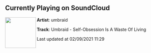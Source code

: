 ## Currently Playing on SoundCloud

[<img align="left" width="100" src="https://i1.sndcdn.com/artworks-zAWQcikzDqwhqX4b-TpeEFg-t50x50.jpg">](https://soundcloud.com/umbraid/02-umbraid-self-obsession-is-a)

**Artist**: umbraid 

**Track**: Umbraid - Self-Obsession Is A Waste Of Living

Last updated at 02/09/2021 11:29
